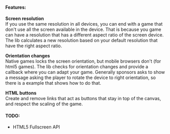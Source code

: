 #### Features:

**Screen resolution**  
If you use the same resolution in all devices, you can end with a game that don't use all the screen available in the device. That is because you game can have a resolution that has a different aspect ratio of the screen device. The lib calculates a new resolution based on your default resolution that have the right aspect ratio.

**Orientation changes**  
Native games locks the screen orientation, but mobile browsers don't (for html5 games). The lib checks for orientation changes and provide a callback where you can adapt your game. Generally sponsors asks to show a message asking the player to rotate the device to right orientation, so there is a example that shows how to do that.

**HTML buttons**  
Create and remove links that act as buttons that stay in top of the canvas, and respect the scaling of the game.

#### TODO:
- HTML5 Fullscreen API
